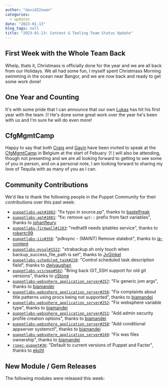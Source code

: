 ```yaml
---
author: "david22swan"
categories:
  - updates
date: "2023-01-13"
blog_tags: null
title: "2023-01-13: Content & Tooling Team Status Update"
---
```

## First Week with the Whole Team Back

Whelp, thats it, Christmass is officially done for the year and we are all back from our Holidays.
We all had some fun, I myself spent Christmass Morning swimming in the ocean near Bangor, and we are now back and ready to get some work done!

## One Year and Counting

It's with some pride that I can announce that our own [Lukas](lukas) has hit his first year with the team :)!
He's done some great work over the year he's been with us and I'm sure he will do even more!

## CfgMgmtCamp

Happy to say that both [Craig](craig) and [Gavin](gavin) have been invited to speak at the [CfgMgmtCamp](cfg) in Belgium at the start of Febuary :)!
[I](david) will also be attending, though not presenting and we are all looking forward to getting to see some of you in person, and on a personal note, I am looking forward to sharing my love of Tequila with as many of you as I can.

## Community Contributions

We'd like to thank the following people in the Puppet Community for their contributions over this past week:

- [`puppetlabs-apt#1082`][puppetlabs-apt-pr-1082]: "fix typo in source.pp", thanks to [bastelfreak][bastelfreak]
- [`puppetlabs-apt#1081`][puppetlabs-apt-pr-1081]: "fix: remove `apt::` prefix from fact variables", thanks to [johanfleury][johanfleury]
- [`puppetlabs-firewall#1103`][puppetlabs-firewall-pr-1103]: "redhat9 needs iptables service", thanks to [robertc99][robertc99]
- [`puppetlabs-iis#358`][puppetlabs-iis-pr-358]: "pdksync - (MAINT) Remove stalebot", thanks to [ia-content][ia-content]
- [`puppetlabs-mysql#1522`][puppetlabs-mysql-pr-1522]: "xtrabackup.sh only touch when backup_success_file_path is set", thanks to [JvGinkel][JvGinkel]
- [`puppetlabs-scheduled_task#220`][puppetlabs-scheduled_task-pr-220]: "Control scheduled task description field", thanks to [dwjvaughan][dwjvaughan]
- [`puppetlabs-vcsrepo#582`][puppetlabs-vcsrepo-pr-582]: "Bring back GIT_SSH support for old git versions", thanks to [vStone][vStone]
- [`puppetlabs-websphere_application_server#257`][puppetlabs-websphere_application_server-pr-257]: "Fix generic jvm args", thanks to [biamandei][biamandei]
- [`puppetlabs-websphere_application_server#256`][puppetlabs-websphere_application_server-pr-256]: "Fix complaints about title patterns using procs being not supported", thanks to [biamandei][biamandei]
- [`puppetlabs-websphere_application_server#252`][puppetlabs-websphere_application_server-pr-252]: "Fix websphere variable type", thanks to [biamandei][biamandei]
- [`puppetlabs-websphere_application_server#251`][puppetlabs-websphere_application_server-pr-251]: "Add admin security profile creation options", thanks to [biamandei][biamandei]
- [`puppetlabs-websphere_application_server#250`][puppetlabs-websphere_application_server-pr-250]: "Add conditional appserver systemctl", thanks to [biamandei][biamandei]
- [`puppetlabs-websphere_application_server#249`][puppetlabs-websphere_application_server-pr-249]: "Fix was files ownership", thanks to [biamandei][biamandei]
- [`rspec-puppet#36`][rspec-puppet-pr-36]: "Default to current versions of Puppet and Facter", thanks to [ekohl][ekohl]

## New Module / Gem Releases

The following modules were released this week:


  [gavin]: https://github.com/GSPatton
  [craig]: https://github.com/chelnak
  [david]: https://github.com/david22swan
  [lukas]: https://github.com/LukasAud
  [cfg]: https://cfgmgmtcamp.eu/ghent2023/
  [puppetlabs-apt-pr-1082]: https://github.com/puppetlabs/puppetlabs-apt/pull/1082
  [bastelfreak]: https://github.com/bastelfreak
  [puppetlabs-apt-pr-1081]: https://github.com/puppetlabs/puppetlabs-apt/pull/1081
  [johanfleury]: https://github.com/johanfleury
  [puppetlabs-firewall-pr-1103]: https://github.com/puppetlabs/puppetlabs-firewall/pull/1103
  [robertc99]: https://github.com/robertc99
  [puppetlabs-iis-pr-358]: https://github.com/puppetlabs/puppetlabs-iis/pull/358
  [ia-content]: https://github.com/ia-content
  [puppetlabs-mysql-pr-1522]: https://github.com/puppetlabs/puppetlabs-mysql/pull/1522
  [JvGinkel]: https://github.com/JvGinkel
  [puppetlabs-scheduled_task-pr-220]: https://github.com/puppetlabs/puppetlabs-scheduled_task/pull/220
  [dwjvaughan]: https://github.com/dwjvaughan
  [puppetlabs-vcsrepo-pr-582]: https://github.com/puppetlabs/puppetlabs-vcsrepo/pull/582
  [vStone]: https://github.com/vStone
  [puppetlabs-websphere_application_server-pr-257]: https://github.com/puppetlabs/puppetlabs-websphere_application_server/pull/257
  [biamandei]: https://github.com/biamandei
  [puppetlabs-websphere_application_server-pr-256]: https://github.com/puppetlabs/puppetlabs-websphere_application_server/pull/256
  [puppetlabs-websphere_application_server-pr-252]: https://github.com/puppetlabs/puppetlabs-websphere_application_server/pull/252
  [puppetlabs-websphere_application_server-pr-251]: https://github.com/puppetlabs/puppetlabs-websphere_application_server/pull/251
  [puppetlabs-websphere_application_server-pr-250]: https://github.com/puppetlabs/puppetlabs-websphere_application_server/pull/250
  [puppetlabs-websphere_application_server-pr-249]: https://github.com/puppetlabs/puppetlabs-websphere_application_server/pull/249
  [rspec-puppet-pr-36]: https://github.com/puppetlabs/rspec-puppet/pull/36
  [ekohl]: https://github.com/ekohl
